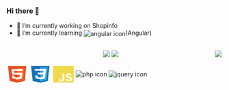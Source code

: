 ### Hi there 👋

- 🔭 I’m currently working on Shopinfo
- 🌱 I’m currently learning <img align="center" alt="angular icon" height="20" width="30" src="https://cdn.jsdelivr.net/gh/devicons/devicon/icons/angularjs/angularjs-original.svg" />(Angular)
<br/>
<!-- - 💬 Ask me about anything -->

<div align="center">
  <img height="180em" src="https://github-readme-stats.vercel.app/api?username=raphael-satomi&show_icons=true&theme=tokyonight&include_all_commits=true&count_private=true"/>
  <img height="180em" src="https://github-readme-stats.vercel.app/api/top-langs/?username=raphael-satomi&layout=compact&langs_count=7&theme=tokyonight"/>
    <img height="150" align="right" src="https://c.tenor.com/GAiNr9jjg44AAAAC/todoroki-smile-shoto.gif"/>
</div>
<div style="display: inline_block"><br>
  <img align="center" alt="html icon" height="40" width="50" src="https://raw.githubusercontent.com/devicons/devicon/master/icons/html5/html5-original.svg">
  <img align="center" alt="css icon" height="40" width="50" src="https://raw.githubusercontent.com/devicons/devicon/master/icons/css3/css3-original.svg">
  <img align="center" alt="javascript icon" height="40" width="50" src="https://raw.githubusercontent.com/devicons/devicon/master/icons/javascript/javascript-plain.svg">
  <img align="center" alt="php icon" height="40" width="50" src="https://cdn.jsdelivr.net/gh/devicons/devicon/icons/php/php-plain.svg" />
  <img align="center" alt="jquery icon" height="40" width="50" src="https://cdn.jsdelivr.net/gh/devicons/devicon/icons/jquery/jquery-plain-wordmark.svg" />
</div>

